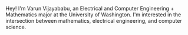 Hey! I'm Varun Vijayababu, an Electrical and Computer Engineering + Mathematics major at the University of Washington. I'm interested in the intersection between mathematics, electrical engineering, and computer science. 
